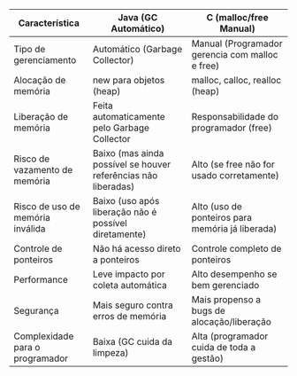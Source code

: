 | Característica                | Java (GC Automático)                                | C (malloc/free Manual)                          |
|------------------------------|------------------------------------------------------|-------------------------------------------------|
| Tipo de gerenciamento        | Automático (Garbage Collector)                      | Manual (Programador gerencia com malloc e free)  |
| Alocação de memória          | new para objetos (heap)                             | malloc, calloc, realloc (heap)                   |
| Liberação de memória         | Feita automaticamente pelo Garbage Collector        | Responsabilidade do programador (free)           |
| Risco de vazamento de memória| Baixo (mas ainda possível se houver referências não liberadas) | Alto (se free não for usado corretamente)  |
| Risco de uso de memória inválida | Baixo (uso após liberação não é possível diretamente) | Alto (uso de ponteiros para memória já liberada)|
| Controle de ponteiros        | Não há acesso direto a ponteiros                    | Controle completo de ponteiros                   |
| Performance                  | Leve impacto por coleta automática                  | Alto desempenho se bem gerenciado                |
| Segurança                    | Mais seguro contra erros de memória                 | Mais propenso a bugs de alocação/liberação       |
| Complexidade para o programador | Baixa (GC cuida da limpeza)                       | Alta (programador cuida de toda a gestão)       |
